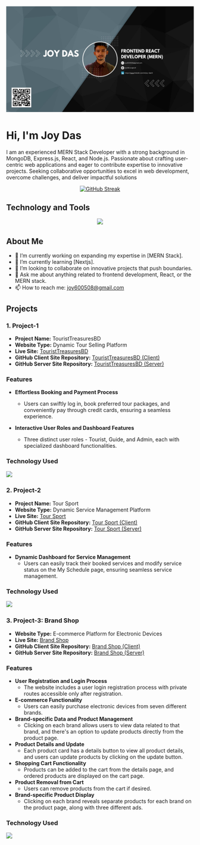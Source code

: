 # ![Banner Image](./github.jpg) 

# Hi, I'm Joy Das

I am an experienced MERN Stack Developer with a strong
background in MongoDB, Express.js, React, and Node.js.
Passionate about crafting user-centric web applications and
eager to contribute expertise to innovative projects. Seeking
collaborative opportunities to excel in web development,
overcome challenges, and deliver impactful solutions


<div align="center">

[![GitHub Streak](https://github-readme-streak-stats.herokuapp.com?user=Anirbandasjoy&theme=algolia)](https://git.io/streak-stats)
</div>


## Technology and Tools

<p align="center">
  <a href="https://skillicons.dev">
    <img src="https://skillicons.dev/icons?i=react,js,express,mongodb,nodejs,html,css,tailwindcss,firebase,bootstrap,figma,vscode" />
  </a>
</p>

## About Me

- 🔭 I’m currently working on expanding my expertise in [MERN Stack].
- 🌱 I’m currently learning [Nextjs].
- 👯 I’m looking to collaborate on innovative projects that push boundaries.
- 💬 Ask me about anything related to frontend development, React, or the MERN stack.
- 📫 How to reach me: [joy600508@gmail.com](mailto:joy600508@gmail.com)


## Projects

### 1. Project-1

- **Project Name:** TouristTreasuresBD
- **Website Type:** Dynamic Tour Selling Platform
- **Live Site:** [TouristTreasuresBD](https://assignment12-848ad.web.app)
- **GitHub Client Site Repository:** [TouristTreasuresBD (Client)](https://github.com/Anirbandasjoy/TouristTreasuresBD-Client)
- **GitHub Server Site Repository:** [TouristTreasuresBD (Server)](https://github.com/Anirbandasjoy/TouristTreasuresBD-Server)

### Features
- **Effortless Booking and Payment Process**
  - Users can swiftly log in, book preferred tour packages, and conveniently pay through credit cards, ensuring a seamless experience.

- **Interactive User Roles and Dashboard Features**
  - Three distinct user roles - Tourist, Guide, and Admin, each with specialized dashboard functionalities.


### Technology Used

 <a href="https://skillicons.dev">
    <img src="https://skillicons.dev/icons?i=react,express,mongodb,stripe" />
  </a>


### 2. Project-2

- **Project Name:** Tour Sport
- **Website Type:** Dynamic Service Management Platform
- **Live Site:** [Tour Sport](https://tour-sport.web.app)
- **GitHub Client Site Repository:** [Tour Sport (Client)](https://github.com/Anirbandasjoy/tour-sport-client)
- **GitHub Server Site Repository:** [Tour Sport (Server)](https://github.com/Anirbandasjoy/tour-sport-server)

### Features
- **Dynamic Dashboard for Service Management**
  - Users can easily track their booked services and modify service status on the My Schedule page, ensuring seamless service management.


### Technology Used

 <a href="https://skillicons.dev">
    <img src="https://skillicons.dev/icons?i=react,express,mongodb" />
  </a>


### 3. Project-3: Brand Shop

- **Website Type:** E-commerce Platform for Electronic Devices
- **Live Site:** [Brand Shop](https://brand-shop-610c8.web.app)
- **GitHub Client Site Repository:** [Brand Shop (Client)](https://github.com/your-username/brand-shop-client)
- **GitHub Server Site Repository:** [Brand Shop (Server)](https://github.com/your-username/brand-shop-server)

### Features
- **User Registration and Login Process**
  - The website includes a user login registration process with private routes accessible only after registration.
- **E-commerce Functionality**
  - Users can easily purchase electronic devices from seven different brands.
- **Brand-specific Data and Product Management**
  - Clicking on each brand allows users to view data related to that brand, and there's an option to update products directly from the product page.
- **Product Details and Update**
  - Each product card has a details button to view all product details, and users can update products by clicking on the update button.
- **Shopping Cart Functionality**
  - Products can be added to the cart from the details page, and ordered products are displayed on the cart page.
- **Product Removal from Cart**
  - Users can remove products from the cart if desired.
- **Brand-specific Product Display**
  - Clicking on each brand reveals separate products for each brand on the product page, along with three different ads.
  
### Technology Used
 <a href="https://skillicons.dev">
    <img src="https://skillicons.dev/icons?i=react,express,mongodb" />
  </a>



  
